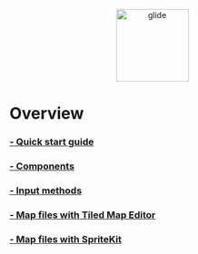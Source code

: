 <p align="center">
    <img src="https://github.com/cocoatoucher/Glide/raw/master/Docs/glide_logo_transparent.png" width="128" max-width="80%" alt="glide"/>
</p>

# Overview

### [- Quick start guide](https://github.com/cocoatoucher/Glide/blob/master/Docs/QuickStartGuide.md)
### [- Components](https://github.com/cocoatoucher/Glide/blob/master/Docs/Components.md)
### [- Input methods](https://github.com/cocoatoucher/Glide/blob/master/Docs/InputMethods.md)
### [- Map files with Tiled Map Editor](https://github.com/cocoatoucher/Glide/blob/master/Docs/TiledMapEditorMaps.md)
### [- Map files with SpriteKit](https://github.com/cocoatoucher/Glide/blob/master/Docs/SpriteKitMaps.md)
